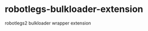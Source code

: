 robotlegs-bulkloader-extension
==============================

robotlegs2 bulkloader wrapper extension